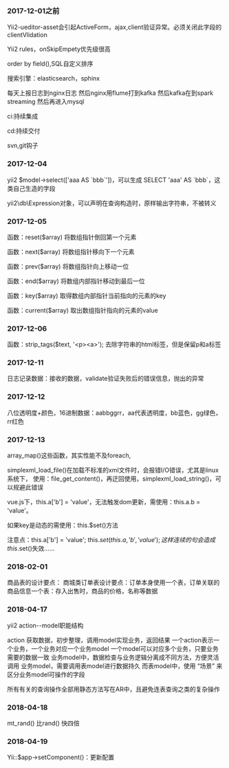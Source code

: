 ### 2017-12-01之前
Yii2-ueditor-asset会引起ActiveForm，ajax,client验证异常。必须关闭此字段的clientVlidation

Yii2 rules，onSkipEmpety优先级很高

order by field(),SQL自定义排序

搜索引擎：elasticsearch，sphinx

每天上报日志到nginx日志 然后nginx用flume打到kafka 然后kafka在到spark streaming 然后再进入mysql

ci:持续集成

cd:持续交付

svn,git钩子

### 2017-12-04
yii2 $model->select(['aaa AS \`bbb\`'])，可以生成 SELECT 'aaa' AS \`bbb\`，这类自己生造的字段

yii2\db\Expression对象，可以声明在查询构造时，原样输出字符串，不被转义

### 2017-12-05

函数：reset($array) 将数组指针倒回第一个元素

函数：next($array) 将数组指针移向下一个元素

函数：prev($array) 将数组指针向上移动一位

函数：end($array) 将数组内部指针移动到最后一位

函数：key($array) 取得数组内部指针当前指向的元素的key

函数：current($array) 取出数组指针指向的元素的value

### 2017-12-06

函数：strip_tags($text, '\<p>\<a>'); 去除字符串的html标签，但是保留p和a标签

### 2017-12-11

日志记录数据：接收的数据，validate验证失败后的错误信息，抛出的异常

### 2017-12-12

八位透明度+颜色，16进制数据：aabbggrr，aa代表透明度，bb蓝色，gg绿色，rr红色

### 2017-12-13

array_map()这些函数，其实性能不及foreach,

simplexml_load_file()在加载不标准的xml文件时，会报错I/O错误，尤其是linux系统下，
使用：file_get_content()，再迂回使用，simplexml_load_string()，可以规避此错误

vue.js下，this.a['b'] = 'value'，无法触发dom更新，需使用：this.a.b = 'value'。

如果key是动态的需使用：this.$set()方法

注意点：this.a['b'] = 'value'; this.$set(this.a, 'b', 'value'); 这样连续的句会造成this.$set()失效……

### 2018-02-01

商品表的设计要点：
商城类订单表设计要点：订单本身使用一个表，订单关联的商品信息一个表：存入出售时，商品的价格，名称等数据

### 2018-04-17

yii2 action--model职能结构

action 获取数据，初步整理，调用model实现业务，返回结果
一个action表示一个业务，一个业务对应一个业务model
一个model可以对应多个业务，只要业务需要的数据一致
业务model中，数据检查与业务逻辑分离成不同方法，方便灵活调用
业务model，需要调用表model进行数据持久
而表model中，使用 “场景” 来区分业务model可操作的字段

所有有关的查询操作全部用静态方法写在AR中，且避免连表查询之类的复杂操作

### 2018-04-18

mt_rand() 比rand() 快四倍 

### 2018-04-19

Yii::$app->setComponent()：更新配置


